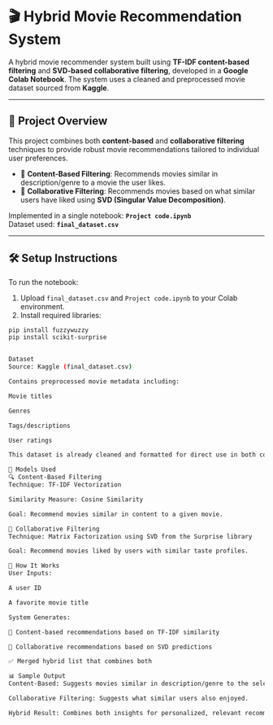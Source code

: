 # 🎬 Hybrid Movie Recommendation System

A hybrid movie recommender system built using **TF-IDF content-based filtering** and **SVD-based collaborative filtering**, developed in a **Google Colab Notebook**. The system uses a cleaned and preprocessed movie dataset sourced from **Kaggle**.

---

## 📁 Project Overview

This project combines both **content-based** and **collaborative filtering** techniques to provide robust movie recommendations tailored to individual user preferences.

- 📌 **Content-Based Filtering**: Recommends movies similar in description/genre to a movie the user likes.
- 📌 **Collaborative Filtering**: Recommends movies based on what similar users have liked using **SVD (Singular Value Decomposition)**.

Implemented in a single notebook: **`Project code.ipynb`**  
Dataset used: **`final_dataset.csv`**

---

## 🛠️ Setup Instructions

To run the notebook:

1. Upload `final_dataset.csv` and `Project code.ipynb` to your Colab environment.
2. Install required libraries:

```bash
pip install fuzzywuzzy
pip install scikit-surprise


Dataset
Source: Kaggle (final_dataset.csv)

Contains preprocessed movie metadata including:

Movie titles

Genres

Tags/descriptions

User ratings

This dataset is already cleaned and formatted for direct use in both content-based and collaborative recommendation models.

🤖 Models Used
🔍 Content-Based Filtering
Technique: TF-IDF Vectorization

Similarity Measure: Cosine Similarity

Goal: Recommend movies similar in content to a given movie.

👥 Collaborative Filtering
Technique: Matrix Factorization using SVD from the Surprise library

Goal: Recommend movies liked by users with similar taste profiles.

🧪 How It Works
User Inputs:

A user ID

A favorite movie title

System Generates:

🎯 Content-based recommendations based on TF-IDF similarity

🤝 Collaborative recommendations based on SVD predictions

✅ Merged hybrid list that combines both

📊 Sample Output
Content-Based: Suggests movies similar in description/genre to the selected movie.

Collaborative Filtering: Suggests what similar users also enjoyed.

Hybrid Result: Combines both insights for personalized, relevant recommendations.


